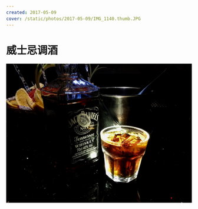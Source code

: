 ```yaml
---
created: 2017-05-09
cover: /static/photos/2017-05-09/IMG_1140.thumb.JPG
---
```


# 威士忌调酒

![](/static/photos/2017-05-09/IMG_1140.JPG)
